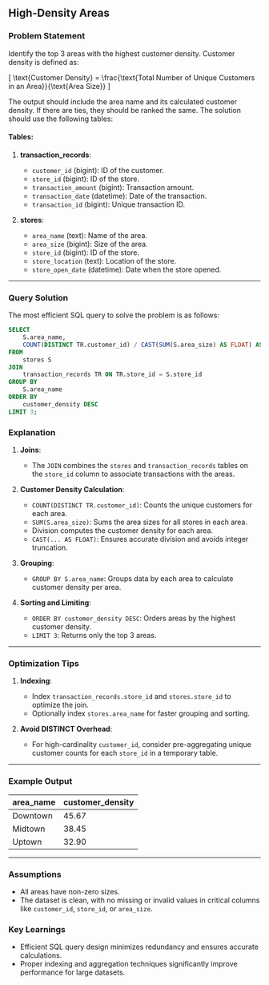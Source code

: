 ## High-Density Areas

### Problem Statement
Identify the top 3 areas with the highest customer density. Customer density is defined as:

\[
\text{Customer Density} = \frac{\text{Total Number of Unique Customers in an Area}}{\text{Area Size}}
\]

The output should include the area name and its calculated customer density. If there are ties, they should be ranked the same. The solution should use the following tables:

#### Tables:
1. **transaction_records**:
   - `customer_id` (bigint): ID of the customer.
   - `store_id` (bigint): ID of the store.
   - `transaction_amount` (bigint): Transaction amount.
   - `transaction_date` (datetime): Date of the transaction.
   - `transaction_id` (bigint): Unique transaction ID.

2. **stores**:
   - `area_name` (text): Name of the area.
   - `area_size` (bigint): Size of the area.
   - `store_id` (bigint): ID of the store.
   - `store_location` (text): Location of the store.
   - `store_open_date` (datetime): Date when the store opened.

---

### Query Solution

The most efficient SQL query to solve the problem is as follows:

```sql
SELECT 
    S.area_name,
    COUNT(DISTINCT TR.customer_id) / CAST(SUM(S.area_size) AS FLOAT) AS customer_density
FROM 
    stores S
JOIN 
    transaction_records TR ON TR.store_id = S.store_id
GROUP BY 
    S.area_name
ORDER BY 
    customer_density DESC
LIMIT 3;
```

### Explanation

1. **Joins**:
   - The `JOIN` combines the `stores` and `transaction_records` tables on the `store_id` column to associate transactions with the areas.

2. **Customer Density Calculation**:
   - `COUNT(DISTINCT TR.customer_id)`: Counts the unique customers for each area.
   - `SUM(S.area_size)`: Sums the area sizes for all stores in each area.
   - Division computes the customer density for each area.
   - `CAST(... AS FLOAT)`: Ensures accurate division and avoids integer truncation.

3. **Grouping**:
   - `GROUP BY S.area_name`: Groups data by each area to calculate customer density per area.

4. **Sorting and Limiting**:
   - `ORDER BY customer_density DESC`: Orders areas by the highest customer density.
   - `LIMIT 3`: Returns only the top 3 areas.

---

### Optimization Tips
1. **Indexing**:
   - Index `transaction_records.store_id` and `stores.store_id` to optimize the join.
   - Optionally index `stores.area_name` for faster grouping and sorting.

2. **Avoid DISTINCT Overhead**:
   - For high-cardinality `customer_id`, consider pre-aggregating unique customer counts for each `store_id` in a temporary table.

---

### Example Output
| area_name      | customer_density |
|----------------|------------------|
| Downtown       | 45.67            |
| Midtown        | 38.45            |
| Uptown         | 32.90            |

---

### Assumptions
- All areas have non-zero sizes.
- The dataset is clean, with no missing or invalid values in critical columns like `customer_id`, `store_id`, or `area_size`.

### Key Learnings
- Efficient SQL query design minimizes redundancy and ensures accurate calculations.
- Proper indexing and aggregation techniques significantly improve performance for large datasets.

